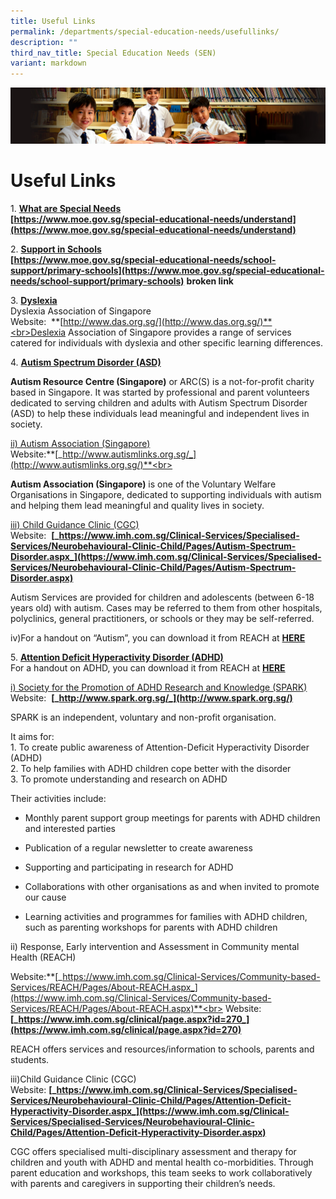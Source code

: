 ```yaml
---
title: Useful Links
permalink: /departments/special-education-needs/usefullinks/
description: ""
third_nav_title: Special Education Needs (SEN)
variant: markdown
---
```

![](/images/Sub-banner1.jpg)

Useful Links
============

1\. <b><u>What are Special Needs</u></b><br>
**[https://www.moe.gov.sg/special-educational-needs/understand](https://www.moe.gov.sg/special-educational-needs/understand)**

2\. <b><u>Support in Schools</u></b><br>
**[https://www.moe.gov.sg/special-educational-needs/school-support/primary-schools](https://www.moe.gov.sg/special-educational-needs/school-support/primary-schools)** **broken link**

3\.  <b><u>Dyslexia</u></b><br>
Dyslexia Association of Singapore<br>
Website:&nbsp;&nbsp;**[http://www.das.org.sg/](http://www.das.org.sg/)**<br>Deslexia Association of Singapore provides a range of services catered for individuals with dyslexia and other specific learning differences.

4\.  <b><u>Autism Spectrum Disorder (ASD)</u></b>

**Autism Resource Centre (Singapore)** or ARC(S) is a not-for-profit charity based in Singapore. It was started by professional and parent volunteers dedicated to serving children and adults with Autism Spectrum Disorder (ASD) to help these individuals lead meaningful and independent lives in society.

<u>ii)  Autism Association (Singapore)</u><br>
Website:**[_http://www.autismlinks.org.sg/_](http://www.autismlinks.org.sg/)**<br>

**Autism Association (Singapore)**&nbsp;is one of the Voluntary Welfare Organisations in Singapore, dedicated to supporting individuals with autism and helping them lead meaningful and quality lives in society.

<u>iii)  Child Guidance Clinic (CGC)</u><br>
Website:&nbsp;&nbsp;**[_https://www.imh.com.sg/Clinical-Services/Specialised-Services/Neurobehavioural-Clinic-Child/Pages/Autism-Spectrum-Disorder.aspx_](https://www.imh.com.sg/Clinical-Services/Specialised-Services/Neurobehavioural-Clinic-Child/Pages/Autism-Spectrum-Disorder.aspx)**

Autism Services&nbsp;are provided for children and adolescents (between 6-18 years old) with autism. Cases may be referred to them from other hospitals, polyclinics, general practitioners, or schools or they may be self-referred.

iv)For a handout on “Autism”, you can download it from REACH at&nbsp;**[HERE](https://www.imh.com.sg/Documents/publications/service-brochures/for-children-and-adolescents/Brochure_NBC.pdf)**

5\. <b><u>Attention Deficit Hyperactivity Disorder (ADHD)</u></b><br>
For a handout on ADHD, you can download it from REACH at&nbsp;**[HERE](https://www.imh.com.sg/Documents/publications/educational-brochures/for-children-and-adolescents/ADHD_Booklet.pdf)**

<u>i)  Society for the Promotion of ADHD Research and Knowledge (SPARK)</u><br>
Website:&nbsp;&nbsp;**[_http://www.spark.org.sg/_](http://www.spark.org.sg/)**

SPARK is an independent, voluntary and non-profit organisation.

It aims for:<br>
1\. To create public awareness of Attention-Deficit Hyperactivity Disorder (ADHD)<br>
2\. To help families with ADHD children cope better with the disorder<br>
3\. To promote understanding and research on ADHD

Their activities include:  
  

*   Monthly parent support group meetings for parents with ADHD children and interested parties  
    
*   Publication of a regular newsletter to create awareness  
    
*   Supporting and participating in research for ADHD  
    
*   Collaborations with other organisations as and when invited to promote our cause  
    
*   Learning activities and programmes for families with ADHD children, such as parenting workshops for parents with ADHD children  
    
ii) Response, Early intervention and Assessment in Community mental Health (REACH)

Website:**[_https://www.imh.com.sg/Clinical-Services/Community-based-Services/REACH/Pages/About-REACH.aspx_](https://www.imh.com.sg/Clinical-Services/Community-based-Services/REACH/Pages/About-REACH.aspx)**<br>
Website: **[_https://www.imh.com.sg/clinical/page.aspx?id=270_](https://www.imh.com.sg/clinical/page.aspx?id=270)**

REACH offers services and resources/information to schools, parents and students.

iii)Child Guidance Clinic (CGC)<br>
Website: **[_https://www.imh.com.sg/Clinical-Services/Specialised-Services/Neurobehavioural-Clinic-Child/Pages/Attention-Deficit-Hyperactivity-Disorder.aspx_](https://www.imh.com.sg/Clinical-Services/Specialised-Services/Neurobehavioural-Clinic-Child/Pages/Attention-Deficit-Hyperactivity-Disorder.aspx)**

CGC offers specialised multi-disciplinary assessment and therapy for children and youth with ADHD and mental health co-morbidities. Through parent education and workshops, this team seeks to work collaboratively with parents and caregivers in supporting their children’s needs.